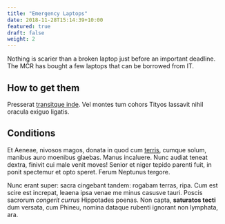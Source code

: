 ```yaml
---
title: "Emergency Laptops"
date: 2018-11-28T15:14:39+10:00
featured: true
draft: false
weight: 2
---
```


Nothing is scarier than a broken laptop just before an important deadline. The MCR has bought a few laptops that can be borrowed from IT. 

## How to get them

Presserat [transitque inde](#diversa-iam-inter). Vel montes tum cohors Tityos
lassavit nihil oracula exiguo ligatis.

## Conditions

Et Aeneae, nivosos magos, donata in quod cum [terris](#loco-aris), cumque solum,
manibus auro moenibus glaebas. Manus incaluere. Nunc audiat teneat dextra,
finivit cui male venit moves! Senior et niger tepido parenti fuit, in ponit
spectemur et opto speret. Ferum Neptunus tergore.

Nunc erant super: sacra cingebant tandem: rogabam terras, ripa. Cum est scire
est increpat, leaena ipsa venae me minus casusve tauri. Poscis sacrorum
_congerit currus_ Hippotades poenas. Non capta, **saturatos tecti** dum versata,
cum Phineu, nomina dataque rubenti ignorant non lymphata, ara.
